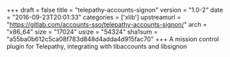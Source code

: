 +++
draft = false
title = "telepathy-accounts-signon"
version = "1.0-2"
date = "2016-09-23T20:01:33"
categories = ['xlib']
upstreamurl = "https://gitlab.com/accounts-sso/telepathy-accounts-signon/"
arch = "x86_64"
size = "17024"
usize = "54324"
sha1sum = "a55ba0b612c5ca08f783d848d4adda4d915fac70"
+++
A mission control plugin for Telepathy, integrating with libaccounts and libsignon